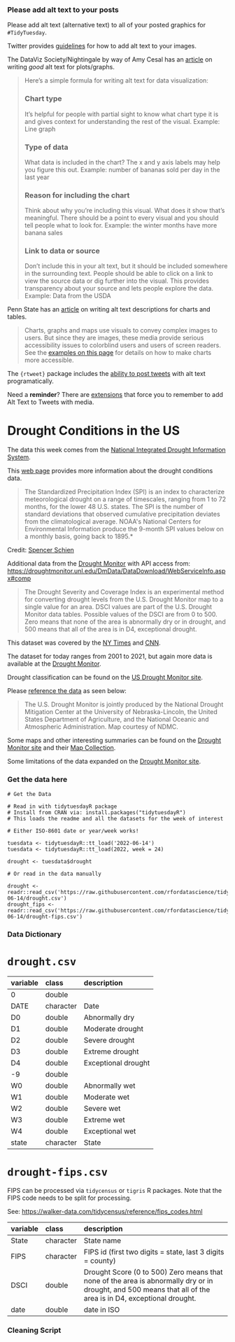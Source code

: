 ### Please add alt text to your posts

Please add alt text (alternative text) to all of your posted graphics for `#TidyTuesday`. 

Twitter provides [guidelines](https://help.twitter.com/en/using-twitter/picture-descriptions) for how to add alt text to your images.

The DataViz Society/Nightingale by way of Amy Cesal has an [article](https://medium.com/nightingale/writing-alt-text-for-data-visualization-2a218ef43f81) on writing _good_ alt text for plots/graphs.

> Here’s a simple formula for writing alt text for data visualization:
> ### Chart type
> It’s helpful for people with partial sight to know what chart type it is and gives context for understanding the rest of the visual.
> Example: Line graph
> ### Type of data
> What data is included in the chart? The x and y axis labels may help you figure this out.
> Example: number of bananas sold per day in the last year
> ### Reason for including the chart
> Think about why you’re including this visual. What does it show that’s meaningful. There should be a point to every visual and you should tell people what to look for.
> Example: the winter months have more banana sales
> ### Link to data or source
> Don’t include this in your alt text, but it should be included somewhere in the surrounding text. People should be able to click on a link to view the source data or dig further into the visual. This provides transparency about your source and lets people explore the data.
> Example: Data from the USDA

Penn State has an [article](https://accessibility.psu.edu/images/charts/) on writing alt text descriptions for charts and tables.

> Charts, graphs and maps use visuals to convey complex images to users. But since they are images, these media provide serious accessibility issues to colorblind users and users of screen readers. See the [examples on this page](https://accessibility.psu.edu/images/charts/) for details on how to make charts more accessible.

The `{rtweet}` package includes the [ability to post tweets](https://docs.ropensci.org/rtweet/reference/post_tweet.html) with alt text programatically.

Need a **reminder**? There are [extensions](https://chrome.google.com/webstore/detail/twitter-required-alt-text/fpjlpckbikddocimpfcgaldjghimjiik/related) that force you to remember to add Alt Text to Tweets with media.

# Drought Conditions in the US

The data this week comes from the [National Integrated Drought Information System](https://www.drought.gov/). 

This [web page](https://www.drought.gov/historical-information?dataset=1&selectedDateUSDM=20110301&selectedDateSpi=19580901) provides more information about the drought conditions data.

> The Standardized Precipitation Index (SPI) is an index to characterize meteorological drought on a range of timescales, ranging from 1 to 72 months, for the lower 48 U.S. states. The SPI is the number of standard deviations that observed cumulative precipitation deviates from the climatological average. NOAA's National Centers for Environmental Information produce the 9-month SPI values below on a monthly basis, going back to 1895.*

Credit: [Spencer Schien](https://twitter.com/MrPecners)

Additional data from the [Drought Monitor](https://droughtmonitor.unl.edu/DmData/DataDownload/DSCI.aspx) with API access from: https://droughtmonitor.unl.edu/DmData/DataDownload/WebServiceInfo.aspx#comp

> The Drought Severity and Coverage Index is an experimental method for converting drought levels from the U.S. Drought Monitor map to a single value for an area. DSCI values are part of the U.S. Drought Monitor data tables. Possible values of the DSCI are from 0 to 500. Zero means that none of the area is abnormally dry or in drought, and 500 means that all of the area is in D4, exceptional drought.

This dataset was covered by the [NY Times](https://www.nytimes.com/interactive/2021/06/11/climate/california-western-drought-map.html) and [CNN](https://www.cnn.com/2021/06/17/weather/west-california-drought-maps/index.html).

The dataset for today ranges from 2001 to 2021, but again more data is available at the [Drought Monitor](https://droughtmonitor.unl.edu/DmData/DataDownload/ComprehensiveStatistics.aspx).

Drought classification can be found on the [US Drought Monitor site](https://droughtmonitor.unl.edu/About/AbouttheData/DroughtClassification.aspx).

Please [reference the data](https://droughtmonitor.unl.edu/About/Permission.aspx) as seen below:

> The U.S. Drought Monitor is jointly produced by the National Drought Mitigation Center at the University of Nebraska-Lincoln, the United States Department of Agriculture, and the National Oceanic and Atmospheric Administration. Map courtesy of NDMC.

Some maps and other interesting summaries can be found on the [Drought Monitor site](https://droughtmonitor.unl.edu/ConditionsOutlooks/CurrentConditions.aspx) and their [Map Collection](https://droughtmonitor.unl.edu/Maps.aspx).

Some limitations of the data expanded on the [Drought Monitor site](https://droughtmonitor.unl.edu/About/AbouttheData/PopulationStatistics.aspx).

### Get the data here

```{r}
# Get the Data

# Read in with tidytuesdayR package 
# Install from CRAN via: install.packages("tidytuesdayR")
# This loads the readme and all the datasets for the week of interest

# Either ISO-8601 date or year/week works!

tuesdata <- tidytuesdayR::tt_load('2022-06-14')
tuesdata <- tidytuesdayR::tt_load(2022, week = 24)

drought <- tuesdata$drought

# Or read in the data manually

drought <- readr::read_csv('https://raw.githubusercontent.com/rfordatascience/tidytuesday/master/data/2022/2022-06-14/drought.csv')
drought_fips <- readr::read_csv('https://raw.githubusercontent.com/rfordatascience/tidytuesday/master/data/2022/2022-06-14/drought-fips.csv')

```
### Data Dictionary

# `drought.csv`

|variable         |class     |description |
|:----------------|:---------|:-----------|
|0                |double    |  |
|DATE             |character | Date |
|D0               |double    | Abnormally dry |
|D1               |double    | Moderate drought |
|D2               |double    | Severe drought|
|D3               |double    | Extreme drought |
|D4               |double    | Exceptional drought |
|-9               |double    |  |
|W0               |double    | Abnormally wet |
|W1               |double    | Moderate wet |
|W2               |double    | Severe wet |
|W3               |double    | Extreme wet |
|W4               |double    | Exceptional wet |
|state            |character | State |

# `drought-fips.csv`

FIPS can be processed via `tidycensus` or `tigris` R packages. Note that the FIPS code needs to be split for processing.

See: https://walker-data.com/tidycensus/reference/fips_codes.html

|variable |class     |description |
|:--------|:---------|:-----------|
|State    |character |State name    |
|FIPS     |character | FIPS id (first two digits = state, last 3 digits = county)    |
|DSCI     |double    | Drought Score (0 to 500) Zero means that none of the area is abnormally dry or in drought, and 500 means that all of the area is in D4, exceptional drought.    |
|date     |double    | date in ISO    |

### Cleaning Script

